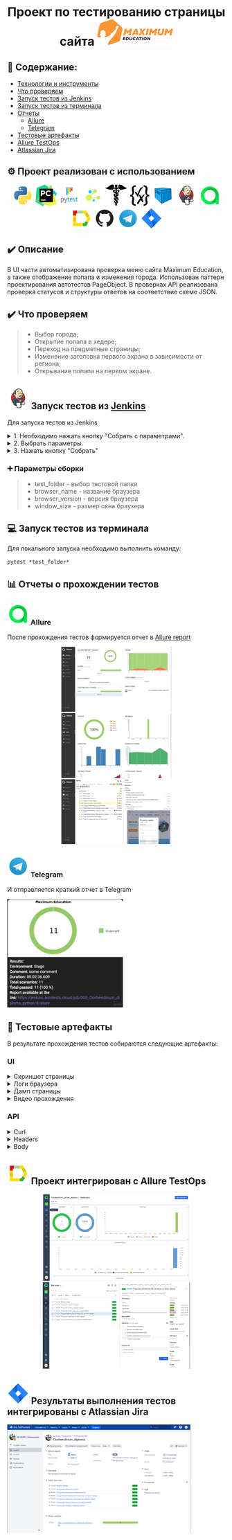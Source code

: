 <h1 align="center">Проект по тестированию страницы сайта <a href="https://maximumtest.ru/" target="_blank"><img src="/README/icons/ME.png" alt="Logo"/></a> 

## :open_book: Содержание:
- [Технологии и инструменты](#gear-проект-реализован-с-использованием)
- [Что проверяем](#heavy_check_mark-описание)
- [Запуск тестов из Jenkins](#-запуск-тестов-из-jenkins)
- [Запуск тестов из терминала](#computer-запуск-тестов-из-терминала)
- [Отчеты](#bar_chart-отчеты-о-прохождении-тестов)
  - [Allure](#-allure)
  - [Telegram](#-telegram)
- [Тестовые артефакты](#movie_camera-тестовые-артефакты)
- [Allure TestOps](#-проект-интегрирован-с-allure-testops)
- [Atlassian Jira](#-результаты-выполнения-тестов-интегрированы-с-atlassian-jira)

## :gear: Проект реализован с использованием
  <p align="center">
    <img src="/README/icons/python.svg" width="50" height="50"  alt="python"/>
    <img src="/README/icons/pycharm.svg" width="50" height="50"  alt="pycharm"/>
    <img src="/README/icons/pytest.svg" width="50" height="50"  alt="pytest"/>
    <img src="/README/icons/selene.png" width="50" height="50"  alt="selene"/>
    <img src="/README/icons/requsests.png" width="50" height="50"  alt="requsests"/>
    <img src="/README/icons/json.svg" width="50" height="50"  alt="json schema"/>
    <img src="/README/icons/selenoid.svg" width="50" height="50"  alt="selenoid"/>
    <img src="/README/icons/jenkins.svg" width="50" height="50"  alt="jenkins"/>
    <img src="/README/icons/allure.svg" width="50" height="50"  alt="allure"/>
    <img src="/README/icons/testops.svg" width="50" height="50"  alt="testops"/>
    <img src="/README/icons/github.svg" width="50" height="50"  alt="github"/>
    <img src="/README/icons/telegram.svg" width="50" height="50"  alt="telegram"/>
    <img src="/README/icons/jira.svg" width="50" height="50"  alt="jira"/>
 </p>


## :heavy_check_mark: Описание
В UI части автоматизирована проверка меню сайта Maximum Education, а также отображение попапа и изменения города. Использован паттерн проектирования автотестов PageObject.
В проверках API реализована проверка статусов и структуры ответов на соответствие схеме JSON.
  
## :heavy_check_mark: Что проверяем

> - Выбор города;
> - Открытие попапа в хедере;
> - Переход на предметные страницы;
> - Изменение заголовка первого экрана в зависимости от региона;
> - Открывание попапа на первом экране.

## <img src="/README/icons/jenkins.svg" width="50" height="50"  alt="jenkins"/> Запуск тестов из [Jenkins](https://jenkins.autotests.cloud/job/002_Clorhexidinum_diploma_python/)
  
  Для запуска тестов из Jenkins

  <details><summary>1. Необходимо нажать кнопку "Собрать с параметрами".</summary>
  <p align="center">
    <img src="/README/jenkins.png" alt="jenkins"/>
  </p>
  </details>
  
  <details><summary>2. Выбрать параметры.</summary>
  <p align="center">
    <img src="/README/jenkins2.png" alt="jenkins"/>
  </p>
  </details>
  
  <details><summary>3. Нажать кнопку "Собрать"</summary>
  <p align="center">
    <img src="/README/jenkins2.png" alt="jenkins2"/>
  </p>
  </details>
  
  ### :heavy_plus_sign: Параметры сборки

> - test_folder - выбор тестовой папки
> - browser_name - название браузера
> - browser_version - версия браузера
> - window_size - размер окна браузера
  
## :computer: Запуск тестов из терминала

Для локального запуска необходимо выполнить команду:
```
pytest *test_folder*
```
  
## :bar_chart: Отчеты о прохождении тестов 
  
### <img src="/README/icons/allure.svg" width="50" height="50"  alt="allure"/> Allure

После прохождения тестов формируется отчет в [Allure report](https://jenkins.autotests.cloud/job/002_Clorhexidinum_diploma_python/8/allure/)
  <p align="center">
    <img src="/README/report1.png" height="150" alt="allure"/>
    <img src="/README/report3.png" height="150" alt="allure"/>
    <img src="/README/report4.png" height="150" alt="allure"/>
  </p>
  


  

### <img src="/README/icons/telegram.svg" width="50" height="50"  alt="telegram"/> Telegram

И отправляется краткий отчет в Telegram

<img src="/README/notify.png" height="250" alt="notify"/>
  
## :movie_camera: Тестовые артефакты

В результате прохождения тестов собираются следующие артефакты:
  
   ### UI
  <details><summary>Скриншот страницы</summary>
  <p align="center">
    <img src="/README/screenshot.png" alt="screenshot"/>
  </p>
  </details>
  
  <details><summary>Логи браузера</summary>
  <p align="center">
    <img src="/README/logs.png" alt="logs"/>
  </p>
  </details>
  
  <details><summary>Дамп страницы</summary>
  <p align="center">
    <img src="/README/dump.png" alt="dump"/>
  </p>
  </details>
  
  <details><summary>Видео прохождения</summary>
  <p align="center">
    <img src="/README/selenoid.gif" alt="video"/>
  </p>
  </details>

  ### API

  <details><summary>Curl</summary>
  <p align="center">
    <img src="/README/curl.png" alt="curl"/>
  </p>
  </details>

  <details><summary>Headers</summary>
  <p align="center">
    <img src="/README/headers.png" alt="headers"/>
  </p>
  </details>

  <details><summary>Body</summary>
  <p align="center">
    <img src="/README/response.png" alt="png"/>
  </p>
  </details>
  

## <img src="/README/icons/testops.svg" width="50" height="50"  alt="testops"/> Проект интегрирован с Allure TestOps
  <p align="center">
    <img src="/README/test_ops2.png" height="200" alt="allure"/>
    <img src="/README/test_ops.png" height="200" alt="allure"/>
  </p>


## <img src="/README/icons/jira.svg" width="50" height="50"  alt="jira"/> Результаты выполнения тестов интегрированы с Atlassian Jira
  
  <img src="/README/jira.png" height="250" alt="jira"/>
  
  


  
  
